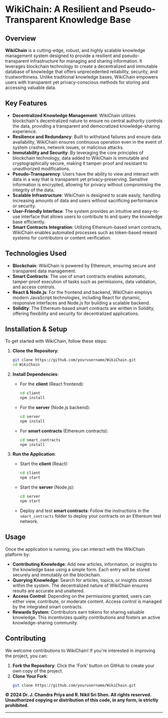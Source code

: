 # **WikiChain: A Resilient and Pseudo-Transparent Knowledge Base**

## **Overview**

**WikiChain** is a cutting-edge, robust, and highly scalable knowledge management system designed to provide a resilient and pseudo-transparent infrastructure for managing and sharing information. It leverages blockchain technology to create a decentralized and immutable database of knowledge that offers unprecedented reliability, security, and trustworthiness. Unlike traditional knowledge bases, WikiChain empowers users with transparent yet privacy-conscious methods for storing and accessing valuable data.

## **Key Features**

- **Decentralized Knowledge Management**: WikiChain utilizes blockchain's decentralized nature to ensure no central authority controls the data, providing a transparent and democratized knowledge-sharing experience.
- **Resilience and Redundancy**: Built to withstand failures and ensure data availability, WikiChain ensures continuous operation even in the event of system crashes, network issues, or malicious attacks.
- **Immutability and Security**: By leveraging the core principles of blockchain technology, data added to WikiChain is immutable and cryptographically secure, making it tamper-proof and resistant to unauthorized modifications.
- **Pseudo-Transparency**: Users have the ability to view and interact with data in a way that is transparent yet privacy-preserving. Sensitive information is encrypted, allowing for privacy without compromising the integrity of the data.
- **Scalable Infrastructure**: WikiChain is designed to scale easily, handling increasing amounts of data and users without sacrificing performance or security.
- **User-Friendly Interface**: The system provides an intuitive and easy-to-use interface that allows users to contribute to and query the knowledge base efficiently.
- **Smart Contracts Integration**: Utilizing Ethereum-based smart contracts, WikiChain enables automated processes such as token-based reward systems for contributors or content verification.

## **Technologies Used**

- **Blockchain**: WikiChain is powered by Ethereum, ensuring secure and transparent data management.
- **Smart Contracts**: The use of smart contracts enables automatic, tamper-proof execution of tasks such as permissions, data validation, and access controls.
- **React & Node.js**: For the frontend and backend, WikiChain employs modern JavaScript technologies, including React for dynamic, responsive interfaces and Node.js for building a scalable backend.
- **Solidity**: The Ethereum-based smart contracts are written in Solidity, offering flexibility and security for decentralized applications.

## **Installation & Setup**

To get started with WikiChain, follow these steps:

1. **Clone the Repository**:
    ```bash
    git clone https://github.com/yourusername/WikiChain.git
    cd WikiChain
    ```

2. **Install Dependencies**:

   - For the **client** (React frontend):
     ```bash
     cd client
     npm install
     ```

   - For the **server** (Node.js backend):
     ```bash
     cd server
     npm install
     ```

   - For **smart contracts** (Ethereum contracts):
     ```bash
     cd smart_contracts
     npm install
     ```

3. **Run the Application**:

   - Start the **client** (React):
     ```bash
     cd client
     npm start
     ```

   - Start the **server** (Node.js):
     ```bash
     cd server
     npm start
     ```

   - Deploy and test **smart contracts**:
     Follow the instructions in the `smart_contracts` folder to deploy your contracts on an Ethereum test network.

## **Usage**

Once the application is running, you can interact with the WikiChain platform by:

- **Contributing Knowledge**: Add new articles, information, or insights to the knowledge base using a simple form. Each entry will be stored securely and immutably on the blockchain.
- **Querying Knowledge**: Search for articles, topics, or insights stored within the system. The decentralized nature of WikiChain ensures results are accurate and unaltered.
- **Access Control**: Depending on the permissions granted, users can either view, contribute, or moderate content. Access control is managed by the integrated smart contracts.
- **Rewards System**: Contributors earn tokens for sharing valuable knowledge. This incentivizes quality contributions and fosters an active knowledge-sharing community.

## **Contributing**

We welcome contributions to WikiChain! If you're interested in improving the project, you can:

1. **Fork the Repository**: Click the 'Fork' button on GitHub to create your own copy of the project.
2. **Clone Your Fork**:
   ```bash
   git clone https://github.com/yourusername/WikiChain.git


**© 2024 Dr. J. Chandra Priya and R. Nikil Sri Shen. All rights reserved. Unauthorized copying or distribution of this code, in any form, is strictly prohibited.**

---
